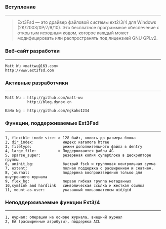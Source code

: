 ### Вступление
_______________

> Ext3Fsd — это драйвер файловой системы ext2/3/4 для Windows (2K/2003/XP/7/8/10).
> Это бесплатное программное обеспечение с открытым исходным кодом, которое каждый может модифицировать или распространять под лицензией GNU GPLv2.

    
### Веб-сайт разработки
______________________

    Matt Wu <mattwu@163.com>
    http://www.ext2fsd.com


### Активные разработчики
__________________________

    Matt Wu : http://github.com/matt-wu
              http://blog.dynox.cn

    KaHo Ng : http://github.com/ngkaho1234


### Функции, поддерживаемые Ext3Fsd
___________________________________
    1, flexible inode size: > 128 байт, вплоть до размера блока
    2, dir_index:             индекс каталога htree
    3, filetype:              режим дополнительного файла в dentry
    4, large_file:          > Поддерживаются файлы 4G
    5, sparse_super:          резервная копия суперблока в дескрипторе группы
    6, uninit_bg:             быстрый fsck и групповая контрольная сумма
    7, extent:                полная поддержка с расширением и сжатием.
    8, journal:               поддержка воспроизведения только для внутреннего журнала
    9, flex_bg:               первая гибкая группа метаданных
    10,symlink and hardlink   символическая ссылка и жесткая ссылка
    11, mount-as-user:        указанный пользователем uid/gid


### Неподдерживаемые функции Ext3/4
_________________________________

    1, журнал: операции на основе журнала, внешний журнал
    2, EA (расширенные атрибуты), поддержка ACL
